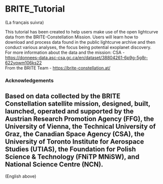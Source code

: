 # BRITE_Tutorial
(La français suivra) 

This tutorial has been created to help users make use of the open lightcurve data from the BRITE-Constellation Mission. Users will learn how to download and process data found in the public lightcurve archive and then conduct various analyses, the focus being potential exoplanet discovery. For more information about the data and the mission:
CSA -  https://donnees-data.asc-csa.gc.ca/en/dataset/38804261-6p9g-5g8r-622yqwm106ks22  
From the BRITE Team - https://brite-constellation.at/

### Acknowledgements
Based on data collected by the BRITE Constellation satellite mission, designed, built, launched, operated and supported by the Austrian Research Promotion Agency (FFG), the University of Vienna, the Technical University of Graz, the Canadian Space Agency (CSA), the University of Toronto Institute for Aerospace Studies (UTIAS), the Foundation for Polish Science & Technology (FNiTP MNiSW), and National Science Centre (NCN).
---
(English above)

